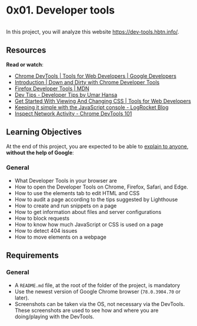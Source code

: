 <h1>0x01. Developer tools</h1>
<div>
    <p><img src="https://holbertonintranet.s3.amazonaws.com/uploads/medias/2019/12/0872ca9b19e11650e355.jpeg?X-Amz-Algorithm=AWS4-HMAC-SHA256&X-Amz-Credential=AKIARDDGGGOU5BHMTQX4%2F20220427%2Fus-east-1%2Fs3%2Faws4_request&X-Amz-Date=20220427T153620Z&X-Amz-Expires=86400&X-Amz-SignedHeaders=host&X-Amz-Signature=ab51fe77c354e88dfb2d2aae512d628b90a0d0fcf617cb647eedcf1da09ecb9f" alt=""></p>
    <p>In this project, you will analyze this website <a href="https://intranet.hbtn.io/rltoken/osfj2C9GeL7sRvH3aYbMBQ" target="_blank" title="https://dev-tools.hbtn.info/">https://dev-tools.hbtn.info/</a>.</p>
    <h2>Resources</h2>
    <p><strong>Read or watch</strong>:</p>
    <ul>
        <li><a href="https://intranet.hbtn.io/rltoken/UBuxpKj7FHSA2U8-sQ-83g" target="_blank" title="Chrome DevTools  |  Tools for Web Developers  |  Google Developers">Chrome DevTools | Tools for Web Developers | Google Developers</a></li>
        <li><a href="https://intranet.hbtn.io/rltoken/RIUORv8HDBdkjiHTPB4zEA" target="_blank" title="Introduction | Down and Dirty with Chrome Developer Tools">Introduction | Down and Dirty with Chrome Developer Tools</a></li>
        <li><a href="https://intranet.hbtn.io/rltoken/hfb6tBJE7ERtlGqbP-fkdQ" target="_blank" title="Firefox Developer Tools | MDN">Firefox Developer Tools | MDN</a></li>
        <li><a href="https://intranet.hbtn.io/rltoken/WiISwszVUzZ48P5oBZ3xCA" target="_blank" title="Dev Tips - Developer Tips by Umar Hansa">Dev Tips - Developer Tips by Umar Hansa</a></li>
        <li><a href="https://intranet.hbtn.io/rltoken/y_taGh5QFGhlGZn83mUqxg" target="_blank" title="Get Started With Viewing And Changing CSS  |  Tools for Web Developers">Get Started With Viewing And Changing CSS | Tools for Web Developers</a></li>
        <li><a href="https://intranet.hbtn.io/rltoken/HooKnkARHVdkcRARBPh-3w" target="_blank" title="Keeping it simple with the JavaScript console - LogRocket Blog">Keeping it simple with the JavaScript console - LogRocket Blog</a></li>
        <li><a href="https://intranet.hbtn.io/rltoken/KkHL0aCPuq-eCQVDnjejDA" target="_blank" title="Inspect Network Activity - Chrome DevTools 101">Inspect Network Activity - Chrome DevTools 101</a></li>
    </ul>
    <h2>Learning Objectives</h2>
    <p>At the end of this project, you are expected to be able to <a href="https://intranet.hbtn.io/rltoken/ztXzfT_kPiyyNE5waPPJNw" target="_blank" title="explain to anyone">explain to anyone</a>, <strong>without the help of Google</strong>:</p>
    <h3>General</h3>
    <ul>
        <li>What Developer Tools in your browser are</li>
        <li>How to open the Developer Tools on Chrome, Firefox, Safari, and Edge.</li>
        <li>How to use the elements tab to edit HTML and CSS</li>
        <li>How to audit a page according to the tips suggested by Lighthouse</li>
        <li>How to create and run snippets on a page</li>
        <li>How to get information about files and server configurations</li>
        <li>How to block requests</li>
        <li>How to know how much JavaScript or CSS is used on a page</li>
        <li>How to detect 404 issues</li>
        <li>How to move elements on a webpage</li>
    </ul>
    <h2>Requirements</h2>
    <h3>General</h3>
    <ul>
        <li>A <code>README.md</code> file, at the root of the folder of the project, is mandatory</li>
        <li>Use the newest version of Google Chrome browser (<code>78.0.3904.70</code> or later).</li>
        <li>Screenshots can be taken via the OS, not necessary via the DevTools. These screenshots are used to see how and where you are doing/playing with the DevTools.</li>
    </ul>
</div>